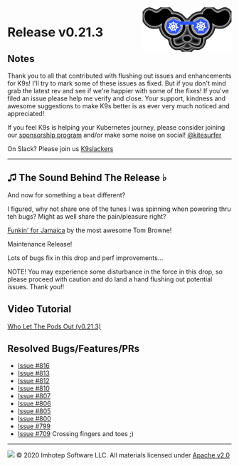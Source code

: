 <img src="https://raw.githubusercontent.com/derailed/k9s/master/assets/k9s_small.png" align="right" width="200" height="auto"/>

# Release v0.21.3

## Notes

Thank you to all that contributed with flushing out issues and enhancements for K9s! I'll try to mark some of these issues as fixed. But if you don't mind grab the latest rev and see if we're happier with some of the fixes! If you've filed an issue please help me verify and close. Your support, kindness and awesome suggestions to make K9s better is as ever very much noticed and appreciated!

If you feel K9s is helping your Kubernetes journey, please consider joining our [sponsorship program](https://github.com/sponsors/derailed) and/or make some noise on social! [@kitesurfer](https://twitter.com/kitesurfer)

On Slack? Please join us [K9slackers](https://join.slack.com/t/k9sers/shared_invite/enQtOTA5MDEyNzI5MTU0LWQ1ZGI3MzliYzZhZWEyNzYxYzA3NjE0YTk1YmFmNzViZjIyNzhkZGI0MmJjYzhlNjdlMGJhYzE2ZGU1NjkyNTM)

---

## ♫ The Sound Behind The Release ♭

And now for something a `beat` different?

I figured, why not share one of the tunes I was spinning when powering thru teh bugs? Might as well share the pain/pleasure right?

[Funkin' for Jamaica](https://www.youtube.com/watch?v=uuUy2ShGLyo) by the most awesome Tom Browne!

Maintenance Release!

Lots of bugs fix in this drop and perf improvements...

NOTE! You may experience some disturbance in the force in this drop, so please proceed with caution and do land a hand flushing out potential issues.
Thank you!!

## Video Tutorial

[Who Let The Pods Out (v0.21.3)](https://youtu.be/wG8KCwDAhnw)

## Resolved Bugs/Features/PRs

* [Issue #816](https://github.com/zloom/k9s/issues/816)
* [Issue #813](https://github.com/zloom/k9s/issues/813)
* [Issue #812](https://github.com/zloom/k9s/issues/812)
* [Issue #810](https://github.com/zloom/k9s/issues/810)
* [Issue #807](https://github.com/zloom/k9s/issues/807)
* [Issue #806](https://github.com/zloom/k9s/issues/806)
* [Issue #805](https://github.com/zloom/k9s/issues/805)
* [Issue #800](https://github.com/zloom/k9s/issues/800)
* [Issue #799](https://github.com/zloom/k9s/issues/799)
* [Issue #709](https://github.com/zloom/k9s/issues/709) Crossing fingers and toes ;)

---

<img src="https://raw.githubusercontent.com/derailed/k9s/master/assets/imhotep_logo.png" width="32" height="auto"/> © 2020 Imhotep Software LLC. All materials licensed under [Apache v2.0](http://www.apache.org/licenses/LICENSE-2.0)
